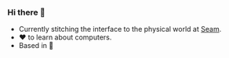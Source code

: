 ### Hi there 👋

- Currently stitching the interface to the physical world at [Seam](https://getseam.com/).
- :heart: to learn about computers.
- Based in :bridge_at_night: 

<!--
**sybohy/sybohy** is a ✨ _special_ ✨ repository because its `README.md` (this file) appears on your GitHub profile.

Here are some ideas to get you started:

- 🔭 I’m currently working on ...
- 🌱 I’m currently learning ...
- 👯 I’m looking to collaborate on ...
- 🤔 I’m looking for help with ...
- 💬 Ask me about ...
- 📫 How to reach me: ...
- 😄 Pronouns: ...
- ⚡ Fun fact: ...
-->
